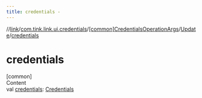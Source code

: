 ```yaml
---
title: credentials -
---
```

//[link](../../../index.md)/[com.tink.link.ui.credentials](../../index.md)/[[common]CredentialsOperationArgs](../index.md)/[Update](index.md)/[credentials](credentials.md)



# credentials  
[common]  
Content  
val [credentials](credentials.md): [Credentials](../../../com.tink.model.credentials/[common]-credentials/index.md)  



